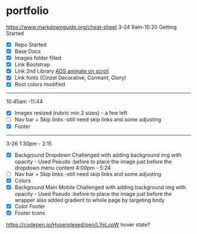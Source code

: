# portfolio
https://www.markdownguide.org/cheat-sheet
3-24 9am-10:20
Getting Started
- [x] Repo Started
- [x] Base Docs
- [x] Images folder filled
- [x] Link Bootstrap
- [x] Link 2nd Library [AOS animate on scroll](https://michalsnik.github.io/aos/)
- [x] Link fonts (Cinzel Decorative, Cormant, Glory)
- [x] Root colors modified
-----------------------------------------------
10:45am -11:44
- [x] Images resized (rubric min 2 sizes) - a few left
- [ ] Nav bar + Skip links -still need skip links and some adjusting
- [x] Footer
---------------------------------------------------------
3-26 1:30pm - 2:15
- [x] Background Dropdown
Challenged with adding background img with opacity - Used Pseudo :before to place the image just before the dropdown menu content 
4:00pm - 5:24
- [ ] Nav bar + Skip links -still need skip links and some adjusting
- [x] Colors
- [x] Background Main 
 Mobile Challenged with adding background img with opacity - Used Pseudo :before to place the image just before the wrapper
 also added gradient to whole page by targeting body
- [x] Color Footer
- [x] Footer Icons

https://codepen.io/Hyperplexed/pen/LYeLopW hover state?
